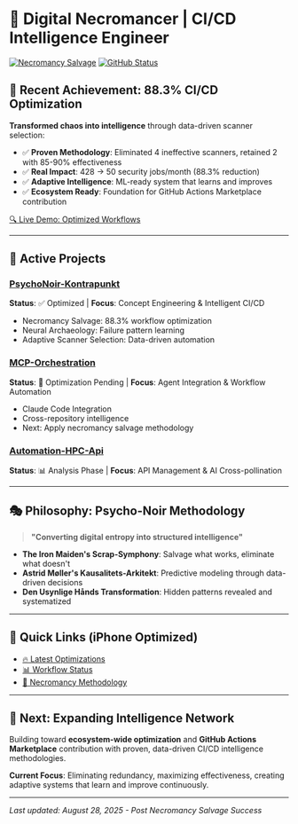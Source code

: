 # 🧪 Digital Necromancer | CI/CD Intelligence Engineer

[![Necromancy Salvage](https://img.shields.io/badge/Necromancy-88.3%25%20Optimization-success)](https://github.com/poisontr33s/PsychoNoir-Kontrapunkt/actions)
[![GitHub Status](https://img.shields.io/badge/GitHub-Intelligent%20Automation-blue)](https://github.com/poisontr33s)

## 🎯 Recent Achievement: 88.3% CI/CD Optimization

**Transformed chaos into intelligence** through data-driven scanner selection:

- ✅ **Proven Methodology**: Eliminated 4 ineffective scanners, retained 2 with 85-90% effectiveness
- ✅ **Real Impact**: 428 → 50 security jobs/month (88.3% reduction)  
- ✅ **Adaptive Intelligence**: ML-ready system that learns and improves
- ✅ **Ecosystem Ready**: Foundation for GitHub Actions Marketplace contribution

[🔍 Live Demo: Optimized Workflows](https://github.com/poisontr33s/PsychoNoir-Kontrapunkt/actions)

---

## 🧪 Active Projects

### [PsychoNoir-Kontrapunkt](https://github.com/poisontr33s/PsychoNoir-Kontrapunkt) 
**Status**: ✅ Optimized | **Focus**: Concept Engineering & Intelligent CI/CD
- Necromancy Salvage: 88.3% workflow optimization
- Neural Archaeology: Failure pattern learning
- Adaptive Scanner Selection: Data-driven automation

### [MCP-Orchestration](https://github.com/poisontr33s/Restructure-MCP-Orchestration)
**Status**: 🔄 Optimization Pending | **Focus**: Agent Integration & Workflow Automation  
- Claude Code Integration
- Cross-repository intelligence
- Next: Apply necromancy salvage methodology

### [Automation-HPC-Api](https://github.com/poisontr33s/automation-HPC-Api-Multi-disciplinary)
**Status**: 📊 Analysis Phase | **Focus**: API Management & AI Cross-pollination

---

## 🎭 Philosophy: Psycho-Noir Methodology

> **"Converting digital entropy into structured intelligence"**

- **The Iron Maiden's Scrap-Symphony**: Salvage what works, eliminate what doesn't
- **Astrid Møller's Kausalitets-Arkitekt**: Predictive modeling through data-driven decisions  
- **Den Usynlige Hånds Transformation**: Hidden patterns revealed and systematized

---

## 📱 Quick Links (iPhone Optimized)

- [🔥 Latest Optimizations](https://github.com/poisontr33s/PsychoNoir-Kontrapunkt/actions)
- [📊 Workflow Status](https://github.com/poisontr33s?tab=repositories)
- [🧪 Necromancy Methodology](https://github.com/poisontr33s/PsychoNoir-Kontrapunkt/blob/main/NECROMANCY_IMPLEMENTATION_COMPLETE.md)

---

## 🚀 Next: Expanding Intelligence Network

Building toward **ecosystem-wide optimization** and **GitHub Actions Marketplace** contribution with proven, data-driven CI/CD intelligence methodologies.

**Current Focus**: Eliminating redundancy, maximizing effectiveness, creating adaptive systems that learn and improve continuously.

---

*Last updated: August 28, 2025 - Post Necromancy Salvage Success*
